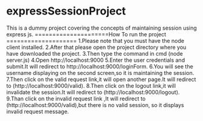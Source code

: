 # expressSessionProject
This is a dummy project covering the concepts of maintaining session using express js.
=====================How To run the project ====================
1.Please note that you must have the node client installed.
2.After that please open the project directory where you have downloaded the project.
3.Then type the command in cmd (node server.js)
4.Open http://localhost:9000
5.Enter the user credentials and submit.It will redirect to http://localhost:9000/loginForm.
6.You will see the username displaying on the second screen,so it is maintaining the session.
7.Then click on the valid request link,it will open another page.It will redirect to (http://localhost:9000/valid).
8.Then click on the logout link,it will invalidate the session.It will redirect to (http://localhost:9000/logout).
9.Than click on the invalid request link ,It will redirect to (http://localhost:9000/valid),but there is no valid session, so it displays invalid request message.

